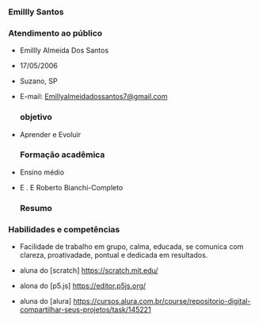### Emillly Santos

   ### Atendimento ao público
   
- Emillly Almeida Dos Santos   
- 17/05/2006
- Suzano, SP
- E-mail:  Emillyalmeidadossantos7@gmail.com
  ### objetivo

- Aprender e Evoluir

  ### Formação acadêmica

- Ensino médio
- E . E Roberto Bianchi-Completo

  ### Resumo 
### Habilidades e competências
  - Facilidade de trabalho em grupo, calma, educada, se comunica com clareza, proativadade, pontual e dedicada em resultados.

  - aluna do [scratch] https://scratch.mit.edu/
  - alona do [p5.js] https://editor.p5js.org/
  - aluna do [alura] https://cursos.alura.com.br/course/repositorio-digital-compartilhar-seus-projetos/task/145221
